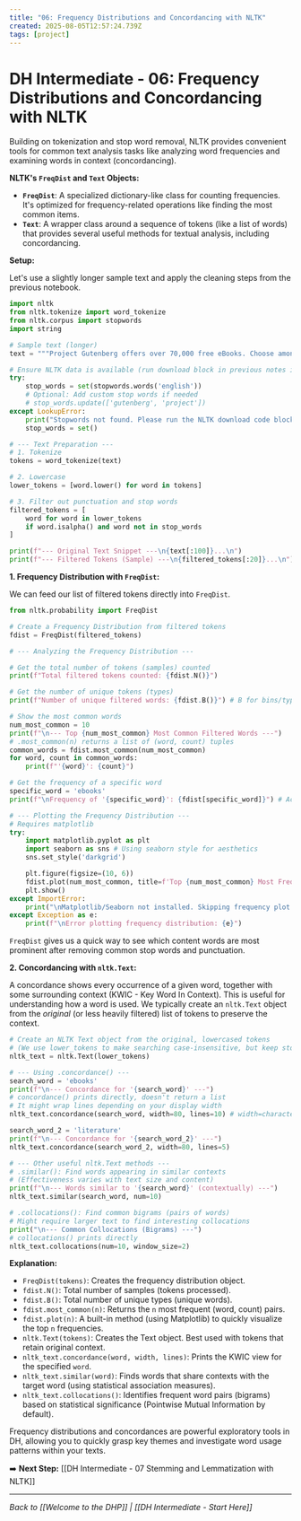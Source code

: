 ```yaml
---
title: "06: Frequency Distributions and Concordancing with NLTK"
created: 2025-08-05T12:57:24.739Z
tags: [project]
---
```

# DH Intermediate - 06: Frequency Distributions and Concordancing with NLTK

Building on tokenization and stop word removal, NLTK provides convenient tools for common text analysis tasks like analyzing word frequencies and examining words in context (concordancing).

**NLTK's `FreqDist` and `Text` Objects:**

*   **`FreqDist`**: A specialized dictionary-like class for counting frequencies. It's optimized for frequency-related operations like finding the most common items.
*   **`Text`**: A wrapper class around a sequence of tokens (like a list of words) that provides several useful methods for textual analysis, including concordancing.

**Setup:**

Let's use a slightly longer sample text and apply the cleaning steps from the previous notebook.

```python
import nltk
from nltk.tokenize import word_tokenize
from nltk.corpus import stopwords
import string

# Sample text (longer)
text = """Project Gutenberg offers over 70,000 free eBooks. Choose among free epub and Kindle eBooks, download them or read them online. You will find the world's great literature here, with focus on older works for which U.S. copyright has expired. Thousands of volunteers digitized and diligently proofread the eBooks, for you to enjoy. This is a great resource for Digital Humanities projects analyzing literature. Analyzing text is fun!"""

# Ensure NLTK data is available (run download block in previous notes if needed)
try:
    stop_words = set(stopwords.words('english'))
    # Optional: Add custom stop words if needed
    # stop_words.update(['gutenberg', 'project'])
except LookupError:
    print("Stopwords not found. Please run the NLTK download code block first.")
    stop_words = set()

# --- Text Preparation ---
# 1. Tokenize
tokens = word_tokenize(text)

# 2. Lowercase
lower_tokens = [word.lower() for word in tokens]

# 3. Filter out punctuation and stop words
filtered_tokens = [
    word for word in lower_tokens
    if word.isalpha() and word not in stop_words
]

print(f"--- Original Text Snippet ---\n{text[:100]}...\n")
print(f"--- Filtered Tokens (Sample) ---\n{filtered_tokens[:20]}...\n")

```

**1. Frequency Distribution with `FreqDist`:**

We can feed our list of filtered tokens directly into `FreqDist`.

```python
from nltk.probability import FreqDist

# Create a Frequency Distribution from filtered tokens
fdist = FreqDist(filtered_tokens)

# --- Analyzing the Frequency Distribution ---

# Get the total number of tokens (samples) counted
print(f"Total filtered tokens counted: {fdist.N()}")

# Get the number of unique tokens (types)
print(f"Number of unique filtered words: {fdist.B()}") # B for bins/types

# Show the most common words
num_most_common = 10
print(f"\n--- Top {num_most_common} Most Common Filtered Words ---")
# .most_common(n) returns a list of (word, count) tuples
common_words = fdist.most_common(num_most_common)
for word, count in common_words:
    print(f"'{word}': {count}")

# Get the frequency of a specific word
specific_word = 'ebooks'
print(f"\nFrequency of '{specific_word}': {fdist[specific_word]}") # Access like a dictionary

# --- Plotting the Frequency Distribution ---
# Requires matplotlib
try:
    import matplotlib.pyplot as plt
    import seaborn as sns # Using seaborn style for aesthetics
    sns.set_style('darkgrid')

    plt.figure(figsize=(10, 6))
    fdist.plot(num_most_common, title=f'Top {num_most_common} Most Frequent Words')
    plt.show()
except ImportError:
    print("\nMatplotlib/Seaborn not installed. Skipping frequency plot.")
except Exception as e:
    print(f"\nError plotting frequency distribution: {e}")

```

`FreqDist` gives us a quick way to see which content words are most prominent after removing common stop words and punctuation.

**2. Concordancing with `nltk.Text`:**

A concordance shows every occurrence of a given word, together with some surrounding context (KWIC - Key Word In Context). This is useful for understanding how a word is used. We typically create an `nltk.Text` object from the *original* (or less heavily filtered) list of tokens to preserve the context.

```python
# Create an NLTK Text object from the original, lowercased tokens
# (We use lower_tokens to make searching case-insensitive, but keep stop words for context)
nltk_text = nltk.Text(lower_tokens)

# --- Using .concordance() ---
search_word = 'ebooks'
print(f"\n--- Concordance for '{search_word}' ---")
# concordance() prints directly, doesn't return a list
# It might wrap lines depending on your display width
nltk_text.concordance(search_word, width=80, lines=10) # width=characters, lines=max lines

search_word_2 = 'literature'
print(f"\n--- Concordance for '{search_word_2}' ---")
nltk_text.concordance(search_word_2, width=80, lines=5)

# --- Other useful nltk.Text methods ---
# .similar(): Find words appearing in similar contexts
# (Effectiveness varies with text size and content)
print(f"\n--- Words similar to '{search_word}' (contextually) ---")
nltk_text.similar(search_word, num=10)

# .collocations(): Find common bigrams (pairs of words)
# Might require larger text to find interesting collocations
print("\n--- Common Collocations (Bigrams) ---")
# collocations() prints directly
nltk_text.collocations(num=10, window_size=2)

```

**Explanation:**

*   `FreqDist(tokens)`: Creates the frequency distribution object.
*   `fdist.N()`: Total number of samples (tokens processed).
*   `fdist.B()`: Total number of unique types (unique words).
*   `fdist.most_common(n)`: Returns the `n` most frequent (word, count) pairs.
*   `fdist.plot(n)`: A built-in method (using Matplotlib) to quickly visualize the top `n` frequencies.
*   `nltk.Text(tokens)`: Creates the Text object. Best used with tokens that retain original context.
*   `nltk_text.concordance(word, width, lines)`: Prints the KWIC view for the specified `word`.
*   `nltk_text.similar(word)`: Finds words that share contexts with the target word (using statistical association measures).
*   `nltk_text.collocations()`: Identifies frequent word pairs (bigrams) based on statistical significance (Pointwise Mutual Information by default).

Frequency distributions and concordances are powerful exploratory tools in DH, allowing you to quickly grasp key themes and investigate word usage patterns within your texts.

➡️ **Next Step:** [[DH Intermediate - 07 Stemming and Lemmatization with NLTK]]

---

*Back to [[Welcome to the DHP]] | [[DH Intermediate - Start Here]]*